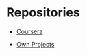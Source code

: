<h1>Repositories</h1>
<ul>
  <li><a href="https://github.com/Siimoon14/Coursera/tree/gh-pages">Coursera</a></li>
</ul>
<ul>
  <li><a href="#">Own Projects</a></li>
</ul>
